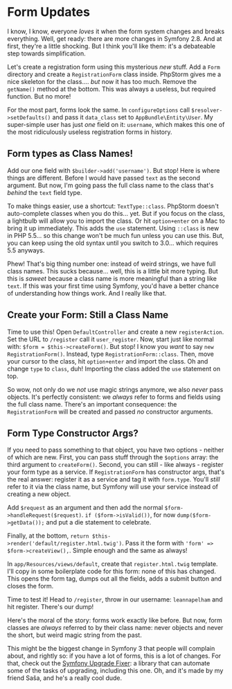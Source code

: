 # Form Updates

I know, I know, everyone *loves* it when the form system changes and breaks everything.
Well, get ready: there are more changes in Symfony 2.8. And at first, they're a little
shocking. But I think you'll like them: it's a debateable step towards simplification.

Let's create a registration form using this mysterious *new* stuff. Add a `Form`
directory and create a `RegistrationForm` class inside. PhpStorm gives me a nice
skeleton for the class.... *but* now it has too much. Remove the `getName()` method
at the bottom. This was always a useless, but required function. But no more!

For the most part, forms look the same. In `configureOptions` call `$resolver->setDefaults()`
and pass it `data_class` set to `AppBundle\Entity\User`. My super-simple user has
just *one* field on it: `username`, which makes this one of the most ridiculously 
useless registration forms in history.

## Form types as Class Names!

Add our one field with `$builder->add('username')`. But stop! Here is where things
are different. Before I would have passed `text` as the second argument. But now,
I'm going pass the full class name to the class that's *behind* the `text` field type.

To make things easier, use a shortcut: `TextType::class`. PhpStorm doesn't auto-complete
classes when you do this... yet. But if you focus on the class, a lightbulb will
allow you to import the class. Or hit `option+enter` on a Mac to bring it up immediately.
This adds the `use` statement. Using `::class` is new in PHP 5.5... so this change
won't be much fun unless you can use this. But, you can keep using the old syntax
until you switch to 3.0... which requires 5.5 anyways.

Phew! That's big thing number one: instead of weird strings, we have full class names.
This sucks because... well, this is a little bit more typing. But this is *saweet*
because a class name is more meaningful than a string like `text`. If this was your
first time using Symfony, you'd have a better chance of understanding how things work.
And I really like that.

## Create your Form: Still a Class Name

Time to use this! Open `DefaultController` and create a new `registerAction`. Set
the URL to `/register` call it `user_register`. Now, start just like normal with:
`$form = $this->createForm()`. But stop! I know you *want* to say `new RegistrationForm()`.
Instead, type `RegistrationForm::class`. Then, move your cursor to the class, hit
`option+enter` and import the class.  Oh and change `type` to `class`, duh! Importing
the class added the `use` statement on top.

So wow, not only do we *not* use magic strings anymore, we also *never* pass objects.
It's perfectly consistent: we *always* refer to forms and fields using the full class
name. There's an important consequence: the `RegistrationForm` will be created and
passed *no* constructor arguments.

## Form Type Constructor Args?

If you need to pass something to that object, you have two options - neither of which
are new. First, you can pass stuff through the `$options` array: the third argument
to `createForm()`. Second, you can still - like always - register your form type
as a service. If `RegistrationForm` has constructor args, that's the real answer:
register it as a service and tag it with `form.type`. You'll *still* refer to it
via the class name, but Symfony will use your service instead of creating a new object.

Add `$request` as an argument and then add the normal `$form->handleRequest($request)`.
`if ($form->isValid())`, for now `dump($form->getData());` and put a die statement
to celebrate.

Finally, at the bottom, `return $this->render('default/register.html.twig')`. Pass
it the form with `'form' => $form->createView(),`. Simple enough and the same as
always!

In `app/Resources/views/default`, create that `register.html.twig` template. I'll
copy in some boilerplate code for this form: none of this has changed. This opens
the form tag, dumps out all the fields, adds a submit button and closes the form.

Time to test it! Head to `/register`, throw in our username: `leannapelham` and hit
register. There's our dump!

Here's the moral of the story: forms work exactly like before. But now, form classes
are *always* referred to by their class name: never objects and never the short, but
weird magic string from the past.

This might be the biggest change in Symfony 3 that people will complain about, and
rightly so: if you have a lot of forms, this is a lot of changes. For that, check
out the [Symfony Upgrade Fixer](https://github.com/umpirsky/Symfony-Upgrade-Fixer):
a library that can automate some of the tasks of upgrading, including this one.
Oh, and it's made by my friend Saša, and he's a really cool dude.
